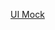 






[UI Mock ](https://www.draw.io/?lightbox=1&highlight=0000ff&edit=_blank&layers=1&nav=1&page=4&title=v1-wireframe-draw.io.xml#R%3Cmxfile%3E%3Cdiagram%20id%3D%226f50328d-9b0a-58cc-38ec-0448aabd5993%22%20name%3D%22Login%22%3E7Zhdb5swFIZ%2FDZerMAaSXC5J11200qRo2rUDDqAamxmnkP36HYP5CkTtVJL1okRK8HuOjXkf2%2BBYeJOWD5Jk8ZMIKbMcOywtvLUcZ%2BXZ8K2FUy34K6cWIpmEtYQ6YZf8oUY09aJjEtJ8kKiEYCrJhmIgOKeBGmhESlEM0w6CDa%2BakYiOhF1A2Fj9lYQqrtVlc1ta%2F06TKG6ujGwT2ZPgOZLiyM31LAcfqqMOp6Rpy%2BTnMQlF0ZPwvYU3UghVn6XlhjJtbWNbXe%2FbhWjbb0m5eksFg%2BWFsCNtelz1S50aL6q7oTrftvC6iBNFdxkJdLQA%2BKDFKmVQQnA6vr7p0guVipY9yfTngYqUKnmCFBN1jTWnYbHoOCx8o8U9Bn6TSAz7qG25u384MRZc8M%2Be2Y9DwthGMCGruvjg6Q%2FouZLimfYifnXM42A7uoyFaOGNPMSLCQ9hhL%2FfQ%2Fy6hT2D2gmgzQxJHrfOQiTT%2BWkZ6TXmbg%2BTAmwj2Z2U1ZxfS7NweBNG15NuwuiwOnQNwZVpALlQJiyJOBQYPejGc2Ca8OixKm2XF1DPQcsb0nIW4xGP0QQtPMOAdz9hvQsW9m4IyxvBehRRwv8DMfB4vdn2OARgKZVTCNtUjXAK%2BjnaK5Fzz8i5aEwOXYucfyNyNbghAy44PSPYSJ3zjv3apEL2TDPI9YYPp9WYQzvL5uawmFjufKaMFwMW%2Fu%2BjaAJf8sqlr5CA3KzsgnAW6d%2BfOZWcpLRpDfpRN1iHPw5ndEPOZ4%2B1iRe5Sc7ODJyXV%2BL8g%2BR5IWT4yfkiZ%2BzckPNqxHkrOFGJgKXVfiIc9mkS4JBUP0T4Ps8%2BFKTbLbrtK0kDaYLR1KYK2f%2B%2BIYBit3%2BtYr3%2FCPD9Xw%3D%3D%3C%2Fdiagram%3E%3Cdiagram%20id%3D%224d68cd77-1ab3-76ae-d277-500eb405ebbf%22%20name%3D%22Admin%20View%22%3E7V1dd6M4Ev01eYwPEiDgMYknszune7dP987s7iOxic2ODV5MOsn%2B%2BpUAYfRhG2PJFpj0mZ62wNipW6W6VSqV7uyn9cevWbhZfk3n0eoOWvOPO3t6B2HgWvhvMvBZDriBUw4ssnheDoHdwI%2F4f1E1WL1v8RbPoy1zY56mqzzesIOzNEmiWc6MhVmWvrO3vaYr9lM34SISBn7MwpU4%2Bs94ni%2FLUZ%2F%2BWmT8L1G8WNJPBlZ15SWc%2FbnI0rek%2Brw7aL8WP%2BXldUifVd2%2FXYbz9L0xZP9yZz9laZqX%2F1p%2FPEUrIloqtvJ9z3uu1t87i5K8zRsg9Mq3%2FAxXbxH9zsU3yz%2BpNIrfJyLvsO7sx%2FdlnEc%2FNuGMXH3H8OOxZb5e4VcA%2F7P%2Bjci92zxL%2F4ye0lWaFY%2By0as390N85TVerRrjz84zevbw%2BCIL5zH%2B8vRakiYRuT1N8kpNAKxeN95uFT94XPz9K5H8jLI8%2BmgMVfL4NUrXUZ594lvoVYjc8j2fVCkpuu87XbBdvxxbNvXAq24MK%2F1b1E%2FfYYD%2FUcGwB0OkGBFe1E%2Fkz35RKxChYzECdETxAZ%2BKipGfbSkQIJXXIQHuU9h5uF3WcsVXNuT%2B9ceCzHKTF2yWWKPDzSTLilnnMat00hXF%2FIrIH5kNzIsffIUINMaTzsMqXiT4Wp5uLid%2FJJG%2Fq0L6tiD9xyzE86FiCMJktiQS5aeCoPjhpgxnj5Vk0RbfUU%2FlQCr%2BWp%2BOy78hYf%2BAfLNoFebxT9bZnCV0RxD6wzxcX1zmYaXJWfk7P26xuONk8b0SAdw3W6nG4YORbFPvD6l9a1iqD%2FyWxvi71Z92Xz%2Bcvid9fd1GuQBk%2FUVbYWuL%2FuD3bZQpn9LKGY2bxeq5ip3FGl5ZpgYyiFXgCVEwwe7YhcgGrucHroivByblNcezke9APZMcnVEbmEzTBCtPmmjCRS7%2FBlhXgsRB7sRq%2FEhM7jgkjqsAEiBAotXru%2BSRLXDZRQBKXLvLunYAJb49kFErFdSUYsdNRdtL0Ks2gran%2FuPTVLSCGgDqn1bRa8M9fSleTcFh70QDQblzctojybgjOPFdDziw%2BhuJyNlqvFPA6o0OT0XNmDFBtMorQIp4nWKC%2FvtGYtxHghqepUiAvBtCC%2FL%2F7%2Bkq2tIH4M8un1FeEzSOVY84WUZZzPuz3Sgf%2BuyuKPKirP7VennD%2Bucx%2BucEGvTPDY7p305hqLKRC%2FfbYpp5wDcAuPloauJpGlvyMuskxcVocXrXCFwKwswpEw6dg%2Bfnc5WAMqrj7kQWyDgKnAlNoChEqxTxtyhbx9ttwcU0YUAUYA8GJ0PgsRBASbJJFwRIpLGCbBQm%2F%2Bos3T5%2BdEGpC0TKFsXuyXJUSuIHpJqsYlnkcbj6jt1PmCzIIx6LbFJx00ua5%2Bm6elGF5sW%2FSzckB6uO%2FEwAi8%2FIehKwKPtgWK8SsPTnE5dp9iVOyIrHYxsiw9vS3wmPyIlw7JZ0AXWiC54jMQiKjfKkFhIziXc0u3jV%2BLqZVSxeV18GnJPdqrXsJETcA55BPSBilvE5zrbEVf8tXEeGI8Nx7wsDBZQgJafWvo5gDonB3JdwxPraWNfhmFqwxRzztyURNUY7HbG%2BEta2HsMWV%2FwfZoZkrg3G2dKHs6tl3QjJsiFmZs0a9FcneZUECOciyK2wKwXQE6NzYJiNdjfCoAuEF2W7nhij%2F5YuTZsllc2KnQDpHav1xFj%2BMTWN4QwXUz3s1RMTBb4PAx9A37R0wXCh1UNWA9EH0qT%2BdhMmd50XCf6Io3d88c7DX8H6ZR7n9YtpvA1f8CN3awflJ7VeO2irG1QXZhjViFRV8fWA63g%2BL1K5UjVh8vKMKnfPzJ6gVnU9gjdxbQD5ktnyZVP3AJo4FoISEgYVJGm9FlWzI9tVw3b1eGYxLFWeZr8W262V02C2K67Gfg2rR5iDgCr32Q2Q%2FrFdMQWA%2Fcb7UGMY81DVw3d9kRQNne%2BaB60mvisrDFDPd5ObZbgnKJJhDNeXLYePDFcLwwU8YGrmbXH93LT5uvMEXWunuRTXF1e0fwvXkfrqdTNcZjdEesdxfTHw%2F5qmWTjU0MU8WDWRXDEfMHSSax60mkguvAjJHZO6J6uVYZQ3EAmTAJXu%2BnTR5vWXpkNG7g4U97lKS9NdoGAfZXB0E9dx40Qy46zssdwj03VfhulmqLIRSV2BQPXAFQ3QDzRZXuvllGZo18kNx%2Bl2Ev8DI%2F3XZPMmumEsVKf4OSDsl7c8T5N%2FFNoyZUHyOf1o7mCQQc%2F5chUw%2BuzWt9pKGzDiGFjEkadVnXAUWRQxwERWwmu2tR1s%2BzOPCYUjNYz2dJu%2BEbGqgM62EGuBvmiB8AD7Ogu51uV7owUetUCftcBAAqMuC6wLR8Xa6uHYnwqQKCgUJCROk7LtRyq8HbBkaffR2LrhyLIWhPxLGpsYWh7conTjNsdRE%2BSIWNGKSeU2B8SKgxGq1lB5l4TKar30NE6PR6dHh8PxgtEAsMSEyqFNfaPJMVBJmmPoMzlxdvwR%2FlS%2F7%2FJ4I0uheU2NqWCaR%2Fsv8ei160p2NgfxaSFUk0vKMidQBXIKutBYsgTaU5jMSJvldrkz7S242vSIEFTmQgpg01ZABxSAVh0wCqBgmRnQPHkDjGi%2BiOhexmqGZOe4BlrRR5z%2FiwxP3OrVv6ubsDyyz8Yl8pJe%2B0%2BU55%2BVZMO3PMVDaZYv00WahKsvadELRJzAMVaPz%2BRPfaXpwM%2Bea7fpWzaLON%2BTh9kiyrlBIqCDwCqvBgBgjPl0kRpf4in1kRogxny%2FrMN4NdIZbjmBTWb6kkZT%2BoI9MYKouqSNGDUwQlwzMEeSqdSWBAOXXW3ddxRAPXdd%2FygAHg7Z0o1tS%2FAAKvrYAyAuxT7M17H68v2K6wkWdGr%2FVab3%2Bl7%2Bf6RbUhNfVTj6HI6SZm%2ByKho1ZiUupT5hXGINLbyHjqNno6M4yhq8q8FRXErFollhkacjkqci6VvOUSRdTVVFdXH3Dba9BJbLroUC2xZZoLTvJc2GnSf6sfHlaXBxnktWhOcBGQPhewp1g0sMrVRPdRdvfQlOgOGYlLXtVQCSY3QG3Pxyp2jmbh8BkkN2SAxrOCaqitM7QtS7%2FSRAciLeTfXH6wp07xrkASjrQM9h3M8dlVf1cRyGOlvkAXqsyRB75O3002CnaIuxlJ4clRlbtDpi0j8vaMv4p4o9Wuy2rGgV5be5K%2BsUTaJnrflo4joIe0PHgsh3WmzPsiaB7enKo9gtFgxG%2F0kP5TGx6RawxSUG5RH%2B1fxnrZ8G%2B09HttFKxTyL%2Fx%2BuiaySl%2B1mnHc7aUU973oTJwhc33JtFIC63yideMGlJ15fenQWA%2FePaJZFeTrYDm4dYLwXK6YP8rJrUzDJIbOje9UVnurp%2BAMkp9KalsTtboK1gprsX6EAgK7Vd0Mmxm6o9C9CdcQ87RihKmVKJ2hSzZSCiWO5CFoVV2KJ0sUjVEfBGaPSZhZnHvFqulaoLKITSw5olekF%2BlgAus1jLMZnivGpYTDF%2BHTwCsX4bguuO9iSHLq6daDPiycta1NSkuOOJTlnleS4tDDwMiU5tDnUoEpyXIXxoH0iZ20v%2BdsqyakVzeDozhVXIJqnvxuNjLKArxtQ%2FQv4XMl2iJsqzOkIdO8Kc6Bk48vXdP52O7V2JyBNrwY9y267gz2wSSmb8c%2BzU63FV66YgRtO8ZVr%2FplNwBXTW09ZFJJ8ZdVn1Sgw1E2Pxp0Go2mO3N9KZExxK0lxn6BJZhZhYccv6Mho%2BkzfA4st1xD3uxnNk1CLzOjIkxTxJE0QihlW5Tm7q%2FGkWj8N5klIzJky3eiNgkLZVNkNmf6xJKSrVH0sodzDmk7QLENLKOuH3AhtOh0xaHHMtme0abh7E1TSJqOLJ5GYBjZtue0Mi%2BzB5gQk5mjrg7SGTZ06gdND6jTWUOqmSh12mxhVQ7krkbkRpnQyYHyC6b5vGSZdRbLNUoyxUva4IgmlZbLzprRVyiLZYgOHz3BLMFkT9iSH1nh0uZM5ctGGCkQvOev2ZAu092Qwiqe8cHXr1j3%2BT2qeL%2FxbR5M9YrJsS0qPHm57bPanx9%2BcpTjSwzrP8csDr90FnKv2ZaXW0tpdoGKKbXOqZu9qd2sdNLmdnuQczCHX7gY9KF4JRNp5S%2B30ukHUvxSD5BzT2yvR7gi2xspdiDwNaEPJYacCxj1Nuyv0c66atLuWqk4oOQt1MFWdO%2F001zFCyRmmQ26p1xGT3nlCKDkDR2%2B1bs8OEThFEagXc9mEmaSOgGZ21BdeiivMv2%2FmI5xnwGkD7yicklPE1CxziLPuWEWkc2msg36Q2utmFRGbervC0pg4oz%2FM58YavjV1H4PpmYYvYcanwgg82kr%2FQEcQJAPNVQHa%2Fo6LrZPtUkMvsxdDyJofbDAyj4k%2BkuDdnm7TN4KXmkx6wLWJsSQHFPoS0merIN0X62NdGTMv7Xbn7G5JejZZfKeEmnzWBofD%2BPeNGjoiddhtj%2BhVgSXgHblli65cmt6gDd3PA7NFSxMKUZ7FdKVDptn7kuVSc5VAIfF79sl%2Bjy0BIQ2HRFmKoqzuOjMWuocsxb6HE24WVhMdSU5XUVOFUPGtcnaWL3r2eKrWvsDJL5kFSEKzPEfTtOzsr%2B0%2Fz1kLK%2BO3sBp%2BFb9eL53WvkBW1aLLrzsKppVCgUp7sopr79W3JFeTNFuHK1HByhTATWoNG0aoUCHOAwIgyQzoU6EWq%2FZRMn%2FIskJ6FTJ7wVTT5q%2FRfhBZzl2zAeHEsyAd%2BNZgJAc9AtMIkJaCHW0EeCRHfu46R42%2FzYUGdVtf%2BpCyuWH1vh224qNs25sgx7Nc34e2CwN%2BH5IDJnjUwQS2uItjo6WUhI%2Fpwncu0Mdttoxmf76kH43wwpapIyp%2BVE33Dp%2FDo026moQBisoC4Ol6EXDUlNctNdRU2vitTWqw6SccEu3wToLL%2Fw8hC2iAt0C8t3BEDdTmLSQt6QZh1zaEE6vxA3krR323clktpRIr55aFRitXoo82OqiPjqiP%2BmxeVUr51CBjmiZhfqtJZ%2FWOw%2BYdR3DBSFXSTU1AsPdhhjERhcNFFMJDWkcUrm3xj%2BLWFlVGDS2OrO0ju8BRw6HZvC7s6S%2B76NrK7XgMka5WZE0JWoU3YBOYI8VQGUjUSzdMiYFkQ54ShyDt%2FKVEZf6Io%2FdRXzRQUofXF1lfG236IktTDMA3HIk8oSS675dvaNOrpsH8Zqtwu41nFyB%2F0sNvAEMLWUoI3UOYMyfQ0PJJkxPPfsBSO5dndm1JYuCwD3K8dhQRQx5%2BNm7bkBu2B74w9zlBVcy%2FU87yid1VtcWG06uo6p7TmA6f4dRKUwOJotJNvoboqetx6uV21FPEFXs4lh49RbYn%2FZx938vnInPu%2FlP1Gr%2FMUsKIdrcTR%2Fc1nUfkjv8D%3C%2Fdiagram%3E%3Cdiagram%20id%3D%221e8356a6-74eb-3b2a-6d47-e20c09198b5b%22%20name%3D%22Donation%22%3E7V1rc6O4Ev01%2FjguQEjAx%2Fg191bN3r01md2t%2BxEbxaYGg69QHt5fv%2BIhDLQcgyMcZ2KnaiYWmEef7tbpo8YZoen25Svzd5vfkoBGI8sIXkZoNrIsDxvi32xgXwxgzy4G1iwMiiHzMHAf%2Fk3LwfJz68cwoGljR54kEQ93zcFVEsd0xRtjPmPJc3O3hyRqnnXnrykYuF%2F5ERz9Kwz4phh15W1l4%2F%2Bi4Xojz2wa5Zalv%2Fq5ZsljXJ5vZKGH%2FFVs3vryWOX%2B6cYPkufaEJqP0JQlCS9%2B275MaZSZVpqt%2BNziyNbquhmNeZcPWMUHnvzokcorzq%2BL76Ut8ruh2f7GCE2eNyGn9zt%2FlW19FuCLsQ3fRuKdKX59CKNomkQJyz%2BLFtPsR4yvmR%2BE4prktjiJxQEm8HLLO3iijNOX2lB5%2BV9psqWc7cUuL02X2TffPh9gc0g5tqlB5nnloF%2B6yro68sFc4pfSYmrrodPWq9mmwjqzY%2BCnm8qoYssu23%2F7ss7CabwU%2BKdc%2FDpmLHfvCStjBEMbP5DsJzsKZ8lPWtsS5C%2BxJbNmKLz7LgrXsdjGk927Gh9rsL0NbD9hvgg7zQD48WqT2XPykBy8V9jWy1%2FleAmOaR8JEEZTsUeVMUyl8VFn49fM675iXUYjn4dPzZT2FpNjYPK7wN9e3OJ%2B6cWsuOVJKowdxuvvpQWsY2lKMwovDbvWMDFfc%2FnOoJQn%2FG8SikurzvalOrj8TPLwkFIOYKwutBOyBCD7R0qZ9mRW5LJ6%2FirngWbqKgeP4a%2FCVgeQiuxFvLHXeA2Tyxxg%2FlkSCzdJ4oEgUNu7Oa9M8p93wMFT4uA6hkccxzY9hG1nGBxcgIO470iYbDgkrjQYBGMfe5h4rmfZDjJN971CwzQBJgCJXgy1gVXkL2k0qTj7q0AIq5P8paBgOPtpkQELojabzxZzozaFRfSB62FidpOJuQomZiimJaSDBnsKiEjEy%2FvPyzRpAvL%2Fx6S4Y2Tkr%2FpQDVM5mB3gS5pb9E7sYJLdS%2F0TZJ39P2XU51RsPmTN4vTiwosrKPYDjiNsy1vecSoxlkMSwJVAjDIFxd6GQZCdRs1EGg7bwyNP%2BNfCXpCFo8ehMGo4VFXh1okOVniUpSPoO5SlBVKyOjdfCfJXE3KYpOPwh%2FCDf8e7Rzg1CqPa%2BQsau%2FRfNFk%2Bcp7EP3JfmjVBchW5opAD1I7RyguvO4MGkN1W%2FeZAkKuirpE2dICsqp7PSRtFcP%2FH39LPGvfVvDKAS2DoEvZQYQ9r%2Brd4xI%2F97uYR%2Bj2igvoCHiGPUfOI38SNbqK9djou%2BXjLrnXh7bjA1pIgzOxcO8pCccO0BprKA45ND8CvLj0ZVKBeYjKwOtB8CR5noR%2Bv85AKQlZWZ2iWJo%2FZZbYNWk3TyoBWgAQtWXlhX1GotKQxxpA7qTSikRaJyGri%2BMWSp9cqGSGoGWmPSVgi1yPkZDh%2By1lUEY3V%2BU1Is9TyeHmQH9mbGVL7ytXm6K5EztSRpRHUr4bK0ir56gTyLbAVU3jHTF3ox%2FWKAwJXRUUvFf%2FVtKpdxkdQ5vof9dl1opWFUHlB7fXFXwu9VjLfq%2BdWPalbJdjohX61oaufFfbS6kjlDZWopsDD7YzHmyZeV8%2FEa%2BLmxGsPgJ0NGfHvsfDzKwzdTxaqgyzM2ZAXTx9Tnmhfdb0B3hvwtnSuB3C4yH7PfZaddpaL3C3Yu64f1Xt0arS0el8e8cgUXHMI7BHHNVRTc%2BuwPcQMiHb%2F9Q%2BvyYBNTEDqH0ymsDvUQgelJ69A2Kq0lQcrnIWoCxYLiEQzBJWKxGw%2BN%2BdEpWTJ6FIUIk1IawXLO0Powt4KdTwjDRDCGgZA2M6e620QjbOmwTjwGYQR3xHXPSIlAmvZ3dNbd6rjQluZmriOXPSTXMcbIhfCQmWedXjdMmGfMKqmu4tkwg6lxS0T9oYQw%2BAeLBNiWGFcNhN6fc3162dCDMuAe%2F9Jf9V3utsYzdzJdDZSrE%2BACKx2bQVZJeC2g0xVGlx61cNWrG4Roog0DckSW32S5eftbULNCMOKVpThmpuwrjaFc7ubbk1NgzU1YQU1Mi1Fc6kOaoRV3Q1vyd%2FCEjz0o%2B8iZ8v10HzlKt9pmfBMJSrelJ3yBRYFZ4IronWx59iSWw0qy4BQIeR5OV3TwYGaYip24axOXAVUpo6uUwxVGN1z7SZh38I4e8ithUMYbygLFQuf1Up2Nv57xoB5ZhzUUUCr%2FK%2BXgEZca4xczyKmY9seIRhanPRdt%2B6MgkpWQdpJT8eWeEW2kl2B9eLv7CdPKp%2FrhY%2BqBdPuq292BgSKJEXb3VUj0iIkFwZI2STbGyF17eEOoUBjqLoUnXQ3kN8F5Oo4elGGQs3dkM%2B5%2FCI4q8oMTThj1xoAZ6JScxrly%2BmyxFaVJfIoSzlwFwTC8mmtTFm29%2F2ApcuJ4qTiZG%2FyMEl5TWOMMHYMm3iO50rZ4fjD1YiMXRd7BjFsQzA1W6FT6KhcSJfmzA4c9jDa%2FjqAwxZ9rHpITqyoO96aBfbNw%2BhNAlBoMq8sz5%2BdyEn3yvK9aDOBElLVH2lMN34c%2BFeGhq5Z9jxwPhxlJlDauWQD7A3XbJWz1Xw3RM87UclCBbVJd37ciUxZKjL1Z0ifxcaRIy7BmAchr97MwtRfRvXnmIozfUgG1VMz7OFlkkPj5mqOgjOZ8ptjtLMkqFY54qSWcc8ZFQBmaH6nwUaYPv1guPVkvv1xQ8gcew4ysY2IoMHyAK%2Bg6KExwaIcI45p2oY3FKZduoJuzFcL8x1mZoZilnYl%2F92Yr3MOhJdlvlBlko%2Ba%2FOLE9yxsPhzxdaC6dMFHiW6w1nivXlxVio9%2Boht%2FXmrb3ZEktbVPU1vbGoYGOVA%2F%2BqzUtjdu10ptnQ5fXnqjtnqoLXjKWk%2BShqrTtTVHnD3ROmd9G%2BpFua0DxaCvNKbM58Ii9e8iuypEdDGh8wD6eAQXijoXe9z2BupQzQ%2BOSta56bhDkd0ebnUFOq4DJaNPSnb744YsZ1zSXMNBbtXB%2Bf5sFwpRf8Q85JGwmWV88%2Ffy267hn04wnsI0XEqAjdZZD3%2BqochDhz%2BHgeb%2FAA%3D%3D%3C%2Fdiagram%3E%3Cdiagram%20id%3D%22d6caa9a4-2948-be9b-b03b-5c746f16d7b9%22%20name%3D%22Donor%20Page%22%3E7V1dc6M4Fv01fmwXQnw%2Bxklndqa6Z6Y6M7u1j9gohmoMHkw66f31KwHCCF0nYEs2TnCquo2EAd9z7r1HFyHP8O3m5Zc82EZfs5AkM9MIX2b4bmaavm3Qf1nDz6rB9q2qYZ3HYdWE9g0P8f9I3Vh%2Fbv0Uh2Qn7FhkWVLEW7FxlaUpWRVCW5Dn2bO422OWiGfdBmsiNTysgkRu%2FU8cFlHV6vGvxdr%2FReJ1xM%2BMjLpnGay%2Br%2FPsKa3PNzPxY%2FmqujcBP1a9%2Fy4Kwuy51YQ%2Fz%2FBtnmVF9W7zcksSZlputupz9wd6m%2BvOSVr0%2BYBTfeBHkDwRfsXldRU%2FuS3Kb0PY%2FsYML56juCAP22DFep8p%2BLQtKjYJ3UL07WOcJLdZkuXlZ%2FH9Lfuj7es8CGN6TbwvzVJ6gIV8ufU3%2BEHygry0murL%2F4VkG1LkP%2Bkuda9VW%2FKnuPm8hw0hp26MBMw4BkFNlnVz7L3B6JvaZrD9zLft17JOgzazZBjsosastGfL9t%2B8rJlDzZeUAbuCvp3neUnwRc68xGaHpHsXefaddGzZMX1NOyU2dkQbI9OWjexBNnYVmBhLJr7LUvotddqZ7mH3tDO%2B8xa3DJTHbE%2Fvtv2DJF6ntC0hj%2Bz4O%2Bo7cbr%2BUm7doUM%2BlZMdvQ4efBCIo9kbxzZQtjWnkcxFFv9Xxg3XsOUkCYr4hxgUISzrM%2F6ZxfTaGtr4Ims6XMgeH3ekkJjQXHUvclhv%2B58IYpxGJI%2BLDo771m6g2vecyq%2BKXh2WNOz5uCxxxfjta2CJDbDESTgcAl2cf54y3vFpV4aCG7oDMrcv%2B85SeXAM940YY99nqX7f5KzZ%2FzRgUQtl6Y6fll5wdeaqX%2BIsRapDObZ7HZlMQ%2BYR8lz%2F%2Fv5E%2FHkvnvuWix3Poj5rmw4WALLl2O%2Fac9drf0TmiqUgEbjnzbV1DuimVYf9SbmB9oTli%2FYwS8dUS97ULl1k28tKHVuB8T3J%2BIs8oCpXMQJBuoqYQbv89suX6AfIejUqNgIdDotub%2Bu37AuJHHtoGOxrcl8y%2BU0YbM5ucZ6Z8uor89T0rbaA%2BXpuUobCi2DXNudfo%2FyJuelTc3Cl%2BYhLoRa0f%2B%2BIeklbS45WBKs1LCxsDxAAAlcFko47F7KGI0NrOPMmCyHb9QAVoiK4ISThwVO2Jkz6jCwW5d%2F5gTF9ILFQJBzLRg6ivZhaXRcSctCj3zyhRtOHxUj9A%2FvO3HWp0V3TZWNu72LuYcrhSoJiUJVIAEsSUkb5eqWi8YYWZir8gBYeLLka%2B%2FFBLJZ9w4VUAfZUGF6OS6f5ALVFEQfJN0r8IF2zQyxKdVrutMyKItvUG3W2L99XY1IYrEb1jgEsxxbAwggAy7JlsJASL9FfC6RC7UucssL4ok9Vo%2BtLfzDlVjDj4L61g%2F4YCDYGHIJjo1wmAwXCGW87f95u5Yr2MKXcri8GnSKYjyvn2AAglq5xC1CU%2Bz3YkJEj0inAnRkgpAQheBDTzURKhjDAnaM%2FI2Zp0%2Fg9m6C%2BENRSnU0N1nLl7UanIH8nOBv6cHa04GxBFdaBdXJLrJPz%2BnZ1lCVvuAlDavl2OXzZ3Xd4ibwvbTgtVhRgkgMF200chqU2BhkjDHQElrf5aMpSt9FiJzGM14ItUesCUhdSYUruecu1YAmdkdx0awlmnXIXGFKc6uidGr%2FaeC4XWdDIQvnxsdo7BsKz6mMsl1N%2ByyKaTI1FNjbppCyFHgXL1aliLNcAPM%2F0PWR6YxuRvl9kTSymxk%2B2DqShqkOlXHbbIO2llUxIK%2F07Js%2B0c%2BbSSzA%2Bh3HRbNzFu2BJD7kXSNWZrlIgDawFDmAZl8jImtu4map2WCYh5MwtwzGBJK5CLVmyWnLpqU3jocgJBZMh%2B42EEYVhd2UYDhW5gzHE3YmHMnpNm2rc8PVMLbt6lasnF8uzvpQX5C%2BlchtyjljlygXCr0F9iPEgoEoFHQfI9elbOZm9d307PmSbyKYWWrkooEPQph9Wwg4gEpewJh6HhJWp8UEl7HAMLylhLbnQNElYTRJWeppMzR0ZeQLQ2PLs0Ym1Yed4Nawll%2FN%2BCzZEDnLvQ%2Boch8jViVhLHtm%2FdxE7PmT13NmyDj%2FpNVVl1UvaAbQaWVXWlqXRB5W0wzHE9pvoaZO0NjQjetgUFfr1AQcvnyk%2F4fnMK2bAyfOsmzwhPBOqiQCyJBs8RwkkwK9hX%2FArqNsDlKNEQpzt5vFflEi%2FptsnWSRQzKzyJWPZPBi0fCqKLP2rJOOdyAGvQ7%2F2lHyIWR2lkQRLkiyaxUw0rSuBDXGJANOQnwHzEUAkSwGRDt%2FAPW2y2wMJ8lU0RZJekcQ3xUjinTGSKFgVAIwk1WT3KZacN5ZYWCy0mQa0UIGmWAIto6SCSqUaLSYynZtMtvs2mbQlJgWzsEEy1c9nTFw6L5cc%2F4Jcku%2FXcnmiuM719sop0lJHjXCROPHmmlpdiQKBfQBddSvPefwZqFeARRxFAVlbAbLQ6iDhBKsCWD0kwuoC1SldsDrQ8LaD6Qd51N4G1jcCH7W3u2u0HGX404eDcGGp9EqjXrJwGhMOry7ZoP9pGhQ6vWd9TtJIAdSe6PIOv%2BHaLiVDj1Gq0EaOgvE%2FWAC6j%2FMd%2B%2FiQOsDpLl8Dd40O32UBUAVEhiuzAKtgQY9VBSeH1%2BXwLpJXNdLn8NBzqyoc%2Fksw%2Bfsp%2Fu5ZZ%2FR3aJrr5O%2Ba%2FN3l45nG32Wotfm7K9%2FjV%2BPvgwppH9nTXafr6UCFRJenuz0WT5s8XZ2nX1DKu1DVRIWnf94EcTJ5%2BhHwn1PDu4drN2H8A0SfYfWpNjuDv7T8wXVres8ddMCbeE%2FL3SqPt9WKSQemCTbN5RVPDJNVo%2BsJDPOhVWp1lYXcHqrxxFL7KiKr78vsZbavtmMokzjlS5USN%2Bd%2B6yVaGBnYh7qFtbdle%2FO2Aatsi%2Bflm0pnBnvjjhFf6U5RwqC5jYI0DKY4cSynMUIdFkO%2Fk6ArUHg96sdXGChsy301UFj4%2FQSKw2XhMQSK%2F5Ign%2BKECkrznL4nMSBZTU3z2D0FM8bAEYu8suI0ZjmofsRfNnKBnzbSNmbxFMzyQn1%2Bk8oK2d80tXAshRLTF3%2FwzDNkeWIaGAg7Klh3eJGH87Dulq0%2FP3Hu7JwThZMHTKnQxjn%2FzTL8IAYNllEITJM56aGdJnpehp4Yukuki56nP1F4aiIOimla9sXzsA9UrPWRTsENi9PyMLVsec0T7c5NO3HY6QPVKVW0o5v7X5KvSiEMhq9ZSNge%2Fwc%3D%3C%2Fdiagram%3E%3Cdiagram%20id%3D%22d844a2e6-307b-b32d-1823-4fc69199426c%22%20name%3D%22Collection%22%3E7V1dd6O6Ff01fkwWAoPNo%2BPcTNvV6ZqVzGpvH2Wj2HQwuBjno7%2B%2BEkgySLKDbQm418qsmYmFzIf2PkfS1tFh5M03H99yuF1%2FzyKUjFwn%2Bhh5jyPXDX0H%2F0sKPquCIHSrglUeR1UROBS8xP9DtJB%2Bb7WPI7RrVCyyLCnibbNwmaUpWhaNMpjn2Xuz2muWNK%2B6hSskFbwsYSKX%2FiuOinVVOmWPRcr%2FguLVml0ZOPTIAi5%2FrfJsn9LrjVzvtfypDm8gOxetv1vDKHuvFXm%2Fjbx5nmVF9dvmY44S0rSs2arvPR05yu87R2nR5gsUljeY7BG74%2FK%2Bik%2FWFuXTIFLfGXkP7%2Bu4QC9buCRH3zH4uGxdbBL8CeBf%2BfOQuglcoOSBt8g8S7IcH0qzFJGqRZ79QqwQN1TwOommEB95jZOkVv40fgqeJrh8lcMoxg8mnOg1SwtKIeDSz6qvy21Dm%2BsN5QX6qBXRtvqGsg0q8k9chR4dU9gorRmK7weO8LJ1jR9eQAsh5eWKn%2FmADf6FwqOGypOgeilyhApc9g%2B4QRJuVfsy%2BoITOEVwt%2BYA4yNbcobNx4qY9n2c7e7jn%2Bij%2BGu63Rcq3Mblj9zwTvmDyxf7oshScg5yoAHYVIab2ouaajCJVyn%2BmKDX4kuGaQA8aAIeyoCDiQpwDXj7CtMMkoK2X%2Bn8WJsF%2F90Th%2FFwaPRaUbAi%2F78gmC%2FX7Az42tVJqoMSd4oSqwZhGqgzy6shR4sYQEvc5giXP5C2jrFnndEDmziKyGWU8DZ9zRnOpEMfIFAikCkxVjDC1cCIQCsjcPMkuO%2BMs7QtK2xPcH1PoIEGE4kG1v935P%2BB32EHMNVq7rimdf7a%2BeCOO%2FP%2BAEh8YJ26AOBFdr7Acw6MM9ze53k5pXrIaZv6so1iw32YP6oQl7wDryqgws1cRE9Fja7t3HU6tHNgJ2FnYeVPe5yFgbHeYTn8Vazjcgq3gthDO3f4LzNrh03w7PCsM47ooEj4tT1f66IrD31s5CQhFpU%2F5AgmRJyu%2Fl4Onx5Bo6MF8vhK7L%2BLbHs4yU%2Fy4dHDBVuUx7iZUA3rwfTYfih02UBBBUfVZwMNXGAcq3EBEB%2BRZ7tdyYjKwI2w4ywWCMArBncKkJWjOLTDwNanHQoQw9YofoUSM9gcJbCI35r67VXIycMt9w%2BBHDEtekPgT40kvcSPLC773U%2B1B89eX3cUqDry%2FMbakaHFEO1K6JdrtPzFsWet7in73%2FJHicf5%2FhE0vKNz78sDXwVY0%2Buwote%2BA37j6ndjE9jJwrmXR7hg9obSvaybDMCEb8xkxXG5Htjlgfq4WFvYhwN7aAR2ednEt7APCXYgimF6cJcXR%2BZ4qLbckys%2FZzCyyPePvG8EeXk95DvMfyEK%2FCDH6LcG%2FNQI8KoFEquJHR3p8%2FClPnRTVyWKadRN3ZQM6ed0dm6F085JoiPCSRbLDDlvK5y2YIKwJjZRMEGpm2qhgqy%2BzRbRHiYJ1L%2FeOfQOndvFgOVST1bIZjl8i9NBDrw71Uj7hK9DjdSTdTbd0OvRSDlVrUbKsZPFstku3llX27%2BtGhFHPVklm%2BX71MLdO9xGRFFPFsceCIK4CS3ifSNuRg%2F1ZFVsBjfImvgAADcig3qyGvayhut9YhHvH3Ej%2BiejkdU%2F243iPeZo%2B9A%2FfVnQ0LGdy5nlCFqds0My6OCCrJUYctJW52zBBK%2FJhNYBogAEGrggqyazNMUmzVY2bqzz5rYxYK3Tl9UScT1qeKh1Knn2iWKHkqev2qM9RMmTM9ZKnhw7WRP5to%2Bj9HOIxntjxmpE8%2FRlReQFxhGG7fZChIYHuRHdM1CsIpfzpSdcOM8iu2neyGZaj62wHY8cAOH0OJWuypEhz60s5OYh98MeIZeH4%2BRRtTt1xbb44x5eAAvPVh%2Bns5Fiw%2Fz1298XWR6h%2FBlG8X5XPoV%2BdcRT5L0wJo8E8qja4ql3O3S3eKpWHy2eOqM0u8VTHkj%2FM0bvIyZGm4f11rKRdJl1KGiRvQCl0Yxk2SRNncDdLl6OTuQLws378ET%2BSDIGOEPpRR9x8Tv9Dvn934Q590HAjv2ozY4Io3Dr55%2B%2F1z9U33D9Uxjtsn2%2BRE2eFzBfITZxoi2MokYC0ZPTJl%2BBlH%2FlrIkSRUxD5jkCA6rnod86kEA%2BUXiEcuxEVSNIJ8I0gJ%2B1altSYXfihsXrUBq3vS8mzh%2FIXN3BpTNE1i%2FaNdTLBobjccuOxxcn%2BBdlRNO7iDq3GRD7oIKW3HhyL0XR7GVYOXUXXim9C3A5Thg6dXVv2MNKEdJQke9WCelYA6ShyhVfbtzsuwtWwLcjcFNfSHVzVlJtJxOTveBncMSVviOOoyqO4jex6JJnCacTsk7seKBMFhfADaFHuthtayc%2Bcgu4uHEXgnVcn%2BzxSCRAv6keGxEIjiaH5zUXxcZTxbB8qhC5dMQPhardFZczarbBjdt6g6TNCNqeFb5ismYqJWioSkZo5W0TKxoCyF3q26HeTPA%2FPzGw1vC1cyJQhBAaM3xFzgv8pOuE3N98DdPImA4ntnA7uZX2x8%2B0GcoV75br2cf8Qt8%2BIFDMd8z5gBa5Lhh2RR7DdFXaVhTndILrPe6yPblNeYpC3bPSshUYyU3J2Wg4uojWuja6SJjk3Lns8lpjD0KbBXbIzrptB64lyJe%2FHqpGhmeU3l7cETeKs%2BKOTnpV7dG9wJFVRuOd6x8twLdPIDsM8AWOa9yL64nwPbDWhvge0JNFk2e4gRG8vW2wwzNYI0G%2BwJElEdvTDgJvIxG%2BwGmxBYMs1rOucYdWG9xIvx2KHs6OZuDBQpdHM%2Fxnv9myeuNTQ9yBBBp447Dhr8e%2BMGdqG2jguV%2Bc6EigwUXckFWSUn38WuUqLQwuygqlVFGFNeDa%2FsPIL0ON9kW2owBeNGO6G59Bl6P0OCMEkO1%2FYJEXHcpVfEulRWLEZQwW0TJxO8RBntrcLg4e8JpITDsEQp5X3C4QfLcAN4lJh0i0SFtnw34OYAkRh%2B2jfrS8fQ3ofQcuT6NRvUHVBoF1xgYdZFC8okkCy0rsnQ1rBCqEcndqLl8wYNDbhMENyxhwFg2geDGTTRk8AAC71NcVb2nSDb4mfZ2z1errB%2FQUaWRvMm3wAO3VjLyueM3STSYOHiDgZvR1xduVbjV18AAxN5M7GCjerHSbyYOHCLmR7MFA8X6mG00fPETMjeQPBm3et9TLVm%2B%2BdfveH9U3b58SKuq7tLlMOJDV06C50MBXGs7epS1ILOKcTNcmbUd5u23vyjm9pRuIQlGz%2FtVbuoHiVUTX01rDmr86g0H7fAR8qWIgrHaFpDK%2BOOVoHRPA7IGdyBXsQ2NMQJu3FPVCjhM%2BjxPn3imDRQ7k8abBSJ3%2BohWjWDvXfSfbYz8Qkk0F7wIuJVk46cZ5Ah7szQds4Wl%2FKH7hKwfK79yYA20hyvVhI604zTID1DkdDGs4MAFNACeTCzk9EV%2FRKE4HNXE6FK6DGTvRTDm9exx%2FYHriOYTd5njMYs7ZORM0sJ8qckIYC85QvLhKAs%2Bu8PZFhVDxpgRlBLGW0A%2FFG62%2Bl17sDv99Jmk6eEd6S2oFN5Ehb6liDqKG3d%2FIqoHFbUAB%2BmZWeMd6c3Z9L1M4225dxRyFez%2Fhy5ua1FThy41162N5tDeHBpaN%2FwQpC64EWRi7eaoOe3zco1yHcovBW6c5C75qy4qWmuM5hpy0AH%2FMM%2BJeD9WJCREfS2r8Hw%3D%3D%3C%2Fdiagram%3E%3Cdiagram%20id%3D%22cdfb361a-e678-cee7-8a5b-8e919a45b1c3%22%20name%3D%22Page-3%22%3E7Vtdk6MoFP01eZwulaDxMR%2Bd2Zetmtps1c4%2B0kqMNUZcQjrJ%2FvoFRaNCWqeD9mxXkqq0XvEC5xy4V7AnYLk%2Ff6Uo2%2F1OQpxMHCs8T8Bq4jg%2BtPivMFwKA%2FSnhSGicViY7KthE%2F%2BLpVHeFx3jEB8aBRkhCYuzpjEgaYoD1rAhSsmpWWxLkmatGYqwYtgEKFGtf8Uh2xXWWdktYf8Nx9GurNm25JUXFPyIKDmmsr6JA7b5p7i8R6UvWf6wQyE51UzgeQKWlBBWHO3PS5wIaEvYivvWN65W7aY4ZX1ucIobXlFyxGWL83axS4lF3hssylsTsDjtYoY3GQrE1RMnn9t2bJ%2FwM5sfVv0RZbdxkixJQmjuCKyna3ftiUKMkh%2B4dgW4wAe8hoXafNmjV0wZPtdMsjtfMdljRi%2B8yLkpoUvz9FSjEUjbrkahWzKIpHSiyvMVPn4gEdSj6Y2IppSVBk0r%2F4yFpu0Mhebs86EJOuH0bA2c0ACa%2FqdD03OaaLo9xQlNwFnSVMPzz0uG80DFfzYY0WCnIMx7xlowNhBKSYpbcEoTSuIo5acBxwtz%2B0LgFPOINZcX9nEYimq0vDWZragTDdiSlMkAbFvyvEbY6ll8DcnfbRLmQFX%2BGr4cE3TBIeWvyNzdeuEMvTEwRkTds90m6q46TAYC3VVAn4ehgvstVEN02NU1m4ny%2B3MkMs6nF54icdhR9kRpngEuqMQTqrDDlyCYbXWjSGEOzhY%2B9FRGbjKn04kB1txWqCg9dI0VaIC2HmkMv4Pn4remm97jZGWLr0oYAL6%2F5s1dcLLDGF%2BZKCfIEYfPDDZjtq8QocsnjRChy4DchMkONxhx%2FzmS8sKXQw7NnBewnex8vciPIvF3U7rhLSg8FfZfPV5Z3dSv848h6j2%2FawxONdSXCrmLejVdW%2FHp8IUgqk6gvzZLjoalKg3My8meiPMEveBkQWiIaaupJvKPFp%2Bemn9AOEwodKbGh7IVVHhejXzeFB91yNfUM9jQ59UHAYZbbaQdSVn2zPPzBpjQSzMEe32fL0zoxfzU%2F5N6ISmhh2HFUuVUn1AslTJGUYvu4X5MtfyBM0LZZ5eLO1%2B6K38YuYw5uQB17WJcuazF%2BrhjFQsmD8m8TzLOmDMMsD9YMs%2BvHLjHBPN%2BtYw6wTgatQy32nZ9muhebdPBvsi%2FhmB3u%2FMAqMPdyGMGAA%2FgJfDA1zzd6YCvQu9dwPdYX8ZpOBd709f5pwZ0X6TwOWbfJR%2Fi%2BG9x%2FOTAip5yv1o45WjSy%2Ff6iVK8XsdafN9iA4eNbXOVizrWb8wtFCeIxa%2B44VwHv6zhG4nzGHNrjMHWYtuBHGmA5V1XEhVH7qzDEUM0wkxxlKuh6nYvgUx1AfTDBfL%2F1QCwbgz3n9VAp6MbGuBMoUutWCYKHPo3GHqNNzP4QeHx3QLrMfU%2FBNZfYFDRRStM9BVYpyNDAmvXY1xgPd7HeIS4gUJctdFwb4hTHJkLcWXX73lGnOq2q1Yk5ViSdMjHvw%2FeEBErkaa2rdrbHHb5XlrHvpWJBxD4SHOMzgNOO9V13zkPdDoyFIXa9ZRKMxWFYI%2BlhYfA%2BgtsWu5M3iuwTkeGBNaux7jAHnm0UYG5Vnviab0e0TuTURwNI7B2PXcKjJ9eX%2Bcvil%2F%2FZQI8%2Fwc%3D%3C%2Fdiagram%3E%3C%2Fmxfile%3E)


